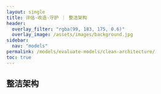 ```yaml
---
layout: single
title: 评估·改造·守护 ｜ 整洁架构
header:
  overlay_filter: "rgba(99, 183, 175, 0.6)"
  overlay_image: /assets/images/background.jpg
sidebar:
  nav: "models"
permalink: /models/evaluate-models/clean-architecture/
toc: true
---
```


## 整洁架构






